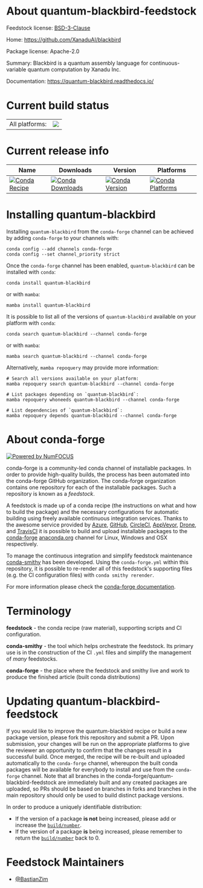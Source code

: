 About quantum-blackbird-feedstock
=================================

Feedstock license: [BSD-3-Clause](https://github.com/conda-forge/quantum-blackbird-feedstock/blob/main/LICENSE.txt)

Home: https://github.com/XanaduAI/blackbird

Package license: Apache-2.0

Summary: Blackbird is a quantum assembly language for continuous-variable quantum computation by Xanadu Inc.

Documentation: https://quantum-blackbird.readthedocs.io/

Current build status
====================


<table><tr><td>All platforms:</td>
    <td>
      <a href="https://dev.azure.com/conda-forge/feedstock-builds/_build/latest?definitionId=14737&branchName=main">
        <img src="https://dev.azure.com/conda-forge/feedstock-builds/_apis/build/status/quantum-blackbird-feedstock?branchName=main">
      </a>
    </td>
  </tr>
</table>

Current release info
====================

| Name | Downloads | Version | Platforms |
| --- | --- | --- | --- |
| [![Conda Recipe](https://img.shields.io/badge/recipe-quantum--blackbird-green.svg)](https://anaconda.org/conda-forge/quantum-blackbird) | [![Conda Downloads](https://img.shields.io/conda/dn/conda-forge/quantum-blackbird.svg)](https://anaconda.org/conda-forge/quantum-blackbird) | [![Conda Version](https://img.shields.io/conda/vn/conda-forge/quantum-blackbird.svg)](https://anaconda.org/conda-forge/quantum-blackbird) | [![Conda Platforms](https://img.shields.io/conda/pn/conda-forge/quantum-blackbird.svg)](https://anaconda.org/conda-forge/quantum-blackbird) |

Installing quantum-blackbird
============================

Installing `quantum-blackbird` from the `conda-forge` channel can be achieved by adding `conda-forge` to your channels with:

```
conda config --add channels conda-forge
conda config --set channel_priority strict
```

Once the `conda-forge` channel has been enabled, `quantum-blackbird` can be installed with `conda`:

```
conda install quantum-blackbird
```

or with `mamba`:

```
mamba install quantum-blackbird
```

It is possible to list all of the versions of `quantum-blackbird` available on your platform with `conda`:

```
conda search quantum-blackbird --channel conda-forge
```

or with `mamba`:

```
mamba search quantum-blackbird --channel conda-forge
```

Alternatively, `mamba repoquery` may provide more information:

```
# Search all versions available on your platform:
mamba repoquery search quantum-blackbird --channel conda-forge

# List packages depending on `quantum-blackbird`:
mamba repoquery whoneeds quantum-blackbird --channel conda-forge

# List dependencies of `quantum-blackbird`:
mamba repoquery depends quantum-blackbird --channel conda-forge
```


About conda-forge
=================

[![Powered by
NumFOCUS](https://img.shields.io/badge/powered%20by-NumFOCUS-orange.svg?style=flat&colorA=E1523D&colorB=007D8A)](https://numfocus.org)

conda-forge is a community-led conda channel of installable packages.
In order to provide high-quality builds, the process has been automated into the
conda-forge GitHub organization. The conda-forge organization contains one repository
for each of the installable packages. Such a repository is known as a *feedstock*.

A feedstock is made up of a conda recipe (the instructions on what and how to build
the package) and the necessary configurations for automatic building using freely
available continuous integration services. Thanks to the awesome service provided by
[Azure](https://azure.microsoft.com/en-us/services/devops/), [GitHub](https://github.com/),
[CircleCI](https://circleci.com/), [AppVeyor](https://www.appveyor.com/),
[Drone](https://cloud.drone.io/welcome), and [TravisCI](https://travis-ci.com/)
it is possible to build and upload installable packages to the
[conda-forge](https://anaconda.org/conda-forge) [anaconda.org](https://anaconda.org/)
channel for Linux, Windows and OSX respectively.

To manage the continuous integration and simplify feedstock maintenance
[conda-smithy](https://github.com/conda-forge/conda-smithy) has been developed.
Using the ``conda-forge.yml`` within this repository, it is possible to re-render all of
this feedstock's supporting files (e.g. the CI configuration files) with ``conda smithy rerender``.

For more information please check the [conda-forge documentation](https://conda-forge.org/docs/).

Terminology
===========

**feedstock** - the conda recipe (raw material), supporting scripts and CI configuration.

**conda-smithy** - the tool which helps orchestrate the feedstock.
                   Its primary use is in the construction of the CI ``.yml`` files
                   and simplify the management of *many* feedstocks.

**conda-forge** - the place where the feedstock and smithy live and work to
                  produce the finished article (built conda distributions)


Updating quantum-blackbird-feedstock
====================================

If you would like to improve the quantum-blackbird recipe or build a new
package version, please fork this repository and submit a PR. Upon submission,
your changes will be run on the appropriate platforms to give the reviewer an
opportunity to confirm that the changes result in a successful build. Once
merged, the recipe will be re-built and uploaded automatically to the
`conda-forge` channel, whereupon the built conda packages will be available for
everybody to install and use from the `conda-forge` channel.
Note that all branches in the conda-forge/quantum-blackbird-feedstock are
immediately built and any created packages are uploaded, so PRs should be based
on branches in forks and branches in the main repository should only be used to
build distinct package versions.

In order to produce a uniquely identifiable distribution:
 * If the version of a package **is not** being increased, please add or increase
   the [``build/number``](https://docs.conda.io/projects/conda-build/en/latest/resources/define-metadata.html#build-number-and-string).
 * If the version of a package **is** being increased, please remember to return
   the [``build/number``](https://docs.conda.io/projects/conda-build/en/latest/resources/define-metadata.html#build-number-and-string)
   back to 0.

Feedstock Maintainers
=====================

* [@BastianZim](https://github.com/BastianZim/)


